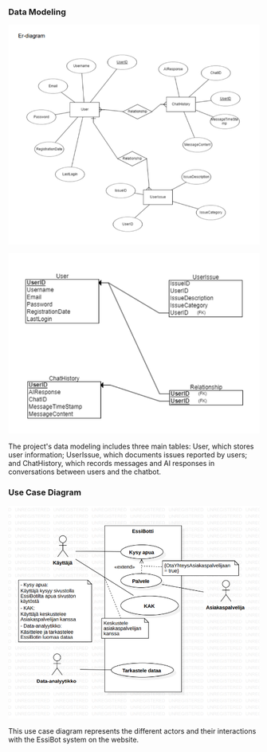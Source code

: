 
### Data Modeling

![img.png](../images/img.png)

![img_1.png](../images/img_1.png)

The project's data modeling includes three main tables: User, which stores user information; UserIssue, which documents issues reported by users; and ChatHistory, which records messages and AI responses in conversations between users and the chatbot.

### Use Case Diagram

![img_2.png](../images/img_2.png) 

This use case diagram represents the different actors and their interactions with the EssiBot system on the website. 
